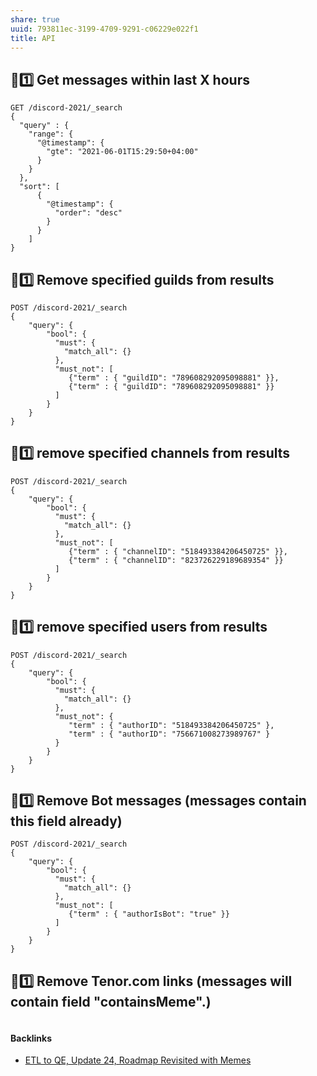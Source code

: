 ```yaml
---
share: true
uuid: 793811ec-3199-4709-9291-c06229e022f1
title: API
---
```

## 🚀1️⃣ Get messages within last X hours

```
GET /discord-2021/_search
{ 
  "query" : {
    "range": {
      "@timestamp": {
        "gte": "2021-06-01T15:29:50+04:00"
      }
    }
  },
  "sort": [
      {
        "@timestamp": {
          "order": "desc"
        }
      }
    ]
}
```

## 🚀1️⃣ Remove specified guilds from results

```
POST /discord-2021/_search
{
    "query": {
        "bool": {
          "must": {
            "match_all": {}
          },
          "must_not": [
             {"term" : { "guildID": "789608292095098881" }},
             {"term" : { "guildID": "789608292095098881" }}
          ]
        }
    }
}
```


## 🚀1️⃣ remove specified channels from results

```
POST /discord-2021/_search
{
    "query": {
        "bool": {
          "must": {
            "match_all": {}
          },
          "must_not": [
             {"term" : { "channelID": "518493384206450725" }},
             {"term" : { "channelID": "823726229189689354" }}
          ]
        }
    }
}
```

## 🚀1️⃣ remove specified users from results

```
POST /discord-2021/_search
{
    "query": {
        "bool": {
          "must": {
            "match_all": {}
          },
          "must_not": {
             "term" : { "authorID": "518493384206450725" },
             "term" : { "authorID": "756671008273989767" }
          }
        }
    }
}
```

## 🚀1️⃣ Remove Bot messages (messages contain this field already)

```
POST /discord-2021/_search
{
    "query": {
        "bool": {
          "must": {
            "match_all": {}
          },
          "must_not": [
             {"term" : { "authorIsBot": "true" }}
          ]
        }
    }
}
```

## 🚀1️⃣ Remove Tenor.com links (messages will contain field "containsMeme".)

```
```

#### Backlinks

* [ETL to QE, Update 24, Roadmap Revisited with Memes](/89c90b4a-2065-4b58-93eb-107794ed8671)